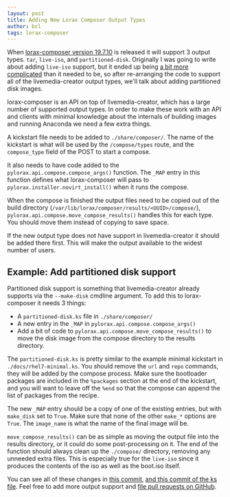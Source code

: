 ```yaml
---
layout: post
title: Adding New Lorax Composer Output Types
author: bcl
tags: lorax-composer
---
```


When [lorax-composer version
19.7.10](https://copr.fedorainfracloud.org/coprs/g/weldr/lorax-composer/packages/)
is released it will support 3 output types.  `tar`, `live-iso`, and
`partitioned-disk`. Originally I was going to write about adding `live-iso`
support, but it ended up being [a bit more
complicated](https://www.github.com/rhinstaller/lorax/commit/7464736e9de8d6ef51d352b688cc2225536a7236)
than it needed to be, so after re-arranging the code to support all of the
livemedia-creator output types, we'll talk about adding partitioned disk
images.

lorax-composer is an API on top of livemedia-creator, which has a large number
of supported output types. In order to make these work with an API and clients
with minimal knowledge about the internals of building images and running
Anaconda we need a few extra things.

A kickstart file needs to be added to `./share/composer/`. The
name of the kickstart is what will be used by the `/compose/types` route, and the
`compose_type` field of the POST to start a compose.

It also needs to have
code added to the `pylorax.api.compose.compose_args()` function. The
`_MAP` entry in this function defines what lorax-composer will pass to
`pylorax.installer.novirt_install()` when it runs the compose.

When the compose is finished the output files need to be copied out of the
build directory (`/var/lib/lorax/composer/results/<UUID>/compose/`),
`pylorax.api.compose.move_compose_results()` handles this for each type.  You
should move them instead of copying to save space.

If the new output type does not have support in livemedia-creator it should be
added there first. This will make the output available to the widest number of
users.

## Example: Add partitioned disk support

Partitioned disk support is something that livemedia-creator already supports
via the `--make-disk` cmdline argument. To add this to lorax-composer it
needs 3 things:

* A `partitioned-disk.ks` file in `./share/composer/`
* A new entry in the `_MAP` in `pylorax.api.compose.compose_args()`
* Add a bit of code to `pylorax.api.compose.move_compose_results()` to move the disk image from
  the compose directory to the results directory.

The `partitioned-disk.ks` is pretty similar to the example minimal kickstart
in `./docs/rhel7-minimal.ks`. You should remove the `url` and `repo`
commands, they will be added by the compose process. Make sure the bootloader
packages are included in the `%packages` section at the end of the kickstart,
and you will want to leave off the `%end` so that the compose can append the
list of packages from the recipe.

The new `_MAP` entry should be a copy of one of the existing entries, but with `make_disk` set
to `True`. Make sure that none of the other `make_*` options are `True`. The `image_name` is
what the name of the final image will be.

`move_compose_results()` can be as simple as moving the output file into
the results directory, or it could do some post-processing on it. The end of
the function should always clean up the `./compose/` directory, removing any
unneeded extra files. This is especially true for the `live-iso` since it produces
the contents of the iso as well as the boot.iso itself.

You can see all of these changes in [this
commit](https:www.github.com/rhinstaller/lorax/commit/6aa7d9bd07dc2a2e635b524cfca087bf89eb521e),
[and this commit of the ks file](https:www.github.com/rhinstaller/lorax/commit/0303ab8ecb69e49ff65c88a53efcfdc74a81b6cb).
Feel free to add more output support and [file pull requests on
GitHub](https://www.github.com/rhinstaller/lorax/pulls).

